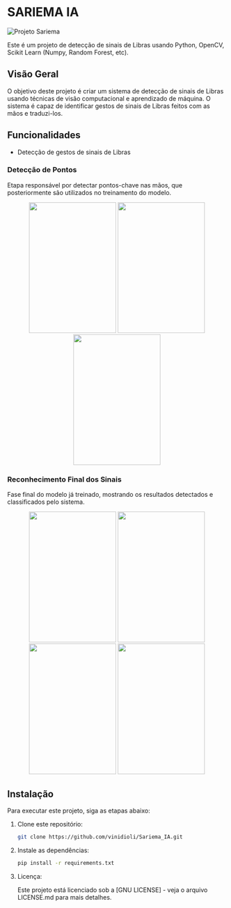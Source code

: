 # SARIEMA IA

![Projeto Sariema](https://github.com/vinidioli/Sariema_IA/assets/75858528/710e7fba-4f42-4006-b58d-49e68e5ae2cb)


Este é um projeto de detecção de sinais de Libras usando Python, OpenCV, Scikit Learn (Numpy, Random Forest, etc).

## Visão Geral

O objetivo deste projeto é criar um sistema de detecção de sinais de Libras usando técnicas de visão computacional e aprendizado de máquina. O sistema é capaz de identificar gestos de sinais de Libras feitos com as mãos e traduzi-los.

## Funcionalidades

- Detecção de gestos de sinais de Libras

### Detecção de Pontos

Etapa responsável por detectar pontos-chave nas mãos, que posteriormente são utilizados no treinamento do modelo.

<div align="center">
  <img src="https://github.com/vinidioli/Sariema_IA/assets/93924509/f3b2cdde-d932-4f50-aaa3-e41c09e6d548" height="300" width="200">
  <img src="https://github.com/vinidioli/Sariema_IA/assets/93924509/115f3390-5d22-46c7-ad65-dc508e16192d" height="300" width="200">
  <img src="https://github.com/vinidioli/Sariema_IA/assets/93924509/8de2f987-1608-4938-80f6-3ecafe5fd9c2" height="300" width="200">
</div>

### Reconhecimento Final dos Sinais

Fase final do modelo já treinado, mostrando os resultados detectados e classificados pelo sistema.

<div align="center">
  <img src="https://github.com/vinidioli/Sariema_IA/assets/93924509/266530a2-4c5b-43a2-8c3c-3a6e6dc198f9" height="300" width="200">
  <img src="https://github.com/vinidioli/Sariema_IA/assets/93924509/8c7f3156-a2b9-40eb-810a-8baacf6f3993" height="300" width="200">
</div>
<div align="center">
  <img src="https://github.com/vinidioli/Sariema_IA/assets/93924509/0166480e-858a-4fcc-a820-f04ab08648d4" height="300" width="200">
  <img src="https://github.com/vinidioli/Sariema_IA/assets/93924509/44a01522-4050-4a12-a3d3-1f69fc2e1db5" height="300" width="200">
</div>

## Instalação

Para executar este projeto, siga as etapas abaixo:

1. Clone este repositório:

   ```bash
   git clone https://github.com/vinidioli/Sariema_IA.git

2. Instale as dependências:

   ```bash
   pip install -r requirements.txt

3. Licença:

   Este projeto está licenciado sob a [GNU LICENSE] - veja o arquivo LICENSE.md para mais detalhes.


